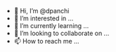 - 👋 Hi, I’m @dpanchi
- 👀 I’m interested in ...
- 🌱 I’m currently learning ...
- 💞️ I’m looking to collaborate on ...
- 📫 How to reach me ...

<!---
dpanchi/dpanchi is a ✨ special ✨ repository because its `README.md` (this file) appears on your GitHub profile.
You can click the Preview link to take a look at your changes.
--->
